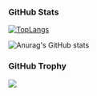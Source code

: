 ### GitHub Stats

[![TopLangs](https://github-readme-stats.vercel.app/api/top-langs/?username=cerallin&layout=compact&hide=HTML,Stylus,pug,scss)](https://github.com/anuraghazra/github-readme-stats)

![Anurag's GitHub stats](https://github-readme-stats.vercel.app/api?username=cerallin&show_icons=true&bg_color=30,e96443,904e95&title_color=fff&text_color=fff)

### GitHub Trophy

![](https://github-profile-trophy.vercel.app/?username=cerallin&theme=flat&column=7&margin-w=10)
